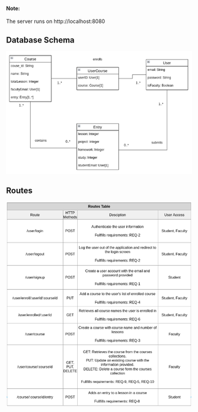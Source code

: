 #### Note:
The server runs on http://localhost:8080

## Database Schema
![](images/schema.png)

## Routes
![](images/routes.png)
